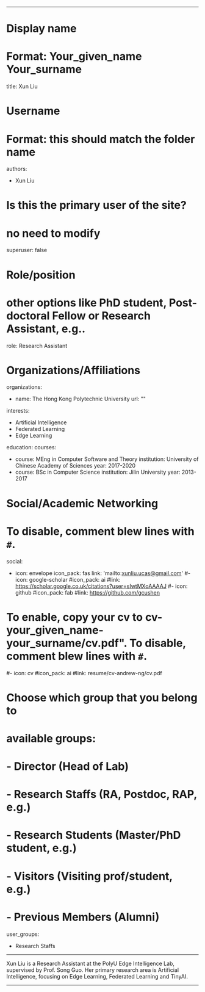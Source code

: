 
---
# Display name
# Format: Your_given_name Your_surname 
title: Xun Liu

# Username
# Format: this should match the folder name
authors:
- Xun Liu

# Is this the primary user of the site?
# no need to modify 
superuser: false

# Role/position
# other options like PhD student, Post-doctoral Fellow or Research Assistant, e.g..
role: Research Assistant

# Organizations/Affiliations
organizations:
- name: The Hong Kong Polytechnic University
  url: ""

interests:
- Artificial Intelligence
- Federated Learning
- Edge Learning

education:
  courses:
  - course: MEng in Computer Software and Theory
    institution: University of Chinese Academy of Sciences
    year: 2017-2020
  - course: BSc in Computer Science
    institution: Jilin University
    year: 2013-2017

# Social/Academic Networking
# To disable, comment blew lines with `#`.
social:
- icon: envelope
  icon_pack: fas
  link: 'mailto:xunliu.ucas@gmail.com'
#- icon: google-scholar
  #icon_pack: ai
  #link: https://scholar.google.co.uk/citations?user=sIwtMXoAAAAJ
#- icon: github
  #icon_pack: fab
  #link: https://github.com/gcushen

# To enable, copy your cv to cv-your_given_name-your_surname/cv.pdf". To disable, comment blew lines with `#`.
#- icon: cv
  #icon_pack: ai
  #link: resume/cv-andrew-ng/cv.pdf

# Choose which group that you belong to
#  available groups:
#  - Director (Head of Lab)
#  - Research Staffs (RA, Postdoc, RAP, e.g.)
#  - Research Students (Master/PhD student, e.g.)
#  - Visitors (Visiting prof/student, e.g.)
#  - Previous Members (Alumni)
user_groups:
- Research Staffs
---

Xun Liu is a Research Assistant at the PolyU Edge Intelligence Lab, supervised by Prof. Song Guo. Her primary research area is Artificial Intelligence, focusing on Edge Learning, Federated Learning and TinyAI. 

---
